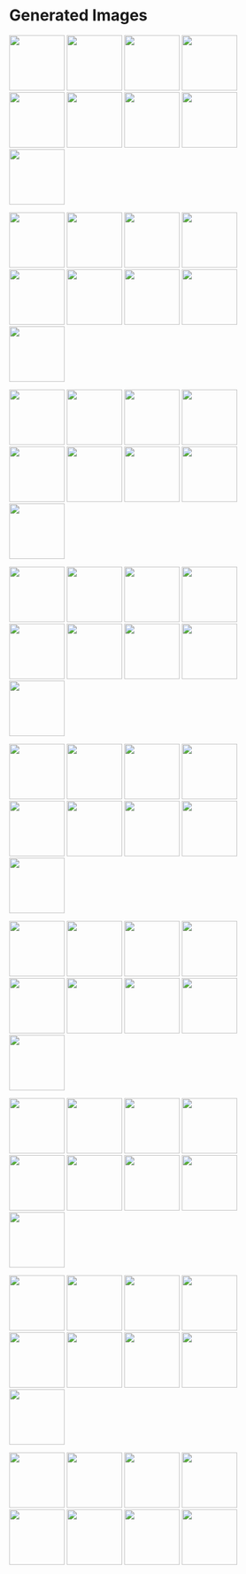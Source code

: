 # Generated Images



<img src="2025_10_01_01.webp" width="100"/> <img src="2025_10_01_02.webp" width="100"/> <img src="2025_10_01_03.webp" width="100"/> <img src="2025_10_01_04.webp" width="100"/> <img src="2025_10_01_05.webp" width="100"/> <img src="2025_10_01_06.webp" width="100"/> <img src="2025_10_01_07.webp" width="100"/> <img src="2025_10_01_08.webp" width="100"/> <img src="2025_10_01_09.webp" width="100"/>

<img src="2025_10_01_10.webp" width="100"/> <img src="2025_10_01_11.webp" width="100"/> <img src="2025_10_01_12.webp" width="100"/> <img src="2025_10_01_13.webp" width="100"/> <img src="2025_10_01_14.webp" width="100"/> <img src="2025_10_01_15.webp" width="100"/> <img src="2025_10_01_16.webp" width="100"/> <img src="2025_10_01_17.webp" width="100"/> <img src="2025_10_01_18.webp" width="100"/>

<img src="2025_10_01_19.webp" width="100"/> <img src="2025_10_01_20.webp" width="100"/> <img src="2025_10_01_21.webp" width="100"/> <img src="2025_10_01_22.webp" width="100"/> <img src="2025_10_01_23.webp" width="100"/> <img src="2025_10_01_24.webp" width="100"/> <img src="2025_10_01_25.webp" width="100"/> <img src="2025_10_01_26.webp" width="100"/> <img src="2025_10_01_27.webp" width="100"/>

<img src="2025_10_01_28.webp" width="100"/> <img src="2025_10_01_29.webp" width="100"/> <img src="2025_10_01_30.webp" width="100"/> <img src="2025_10_01_31.webp" width="100"/> <img src="2025_10_01_32.webp" width="100"/> <img src="2025_10_01_33.webp" width="100"/> <img src="2025_10_01_34.webp" width="100"/> <img src="2025_10_01_35.webp" width="100"/> <img src="2025_10_01_36.webp" width="100"/>

<img src="2025_10_01_37.webp" width="100"/> <img src="2025_10_01_38.webp" width="100"/> <img src="2025_10_01_39.webp" width="100"/> <img src="2025_10_01_40.webp" width="100"/> <img src="2025_10_01_41.webp" width="100"/> <img src="2025_10_01_42.webp" width="100"/> <img src="2025_10_01_43.webp" width="100"/> <img src="2025_10_01_44.webp" width="100"/> <img src="2025_10_01_45.webp" width="100"/>

<img src="2025_10_01_46.webp" width="100"/> <img src="2025_10_01_47.webp" width="100"/> <img src="2025_10_01_48.webp" width="100"/> <img src="2025_10_01_49.webp" width="100"/> <img src="2025_10_01_50.webp" width="100"/> <img src="2025_10_01_51.webp" width="100"/> <img src="2025_10_01_52.webp" width="100"/> <img src="2025_10_01_53.webp" width="100"/> <img src="2025_10_01_54.webp" width="100"/>

<img src="2025_10_01_55.webp" width="100"/> <img src="2025_10_01_56.webp" width="100"/> <img src="2025_10_01_57.webp" width="100"/> <img src="2025_10_01_58.webp" width="100"/> <img src="2025_10_01_59.webp" width="100"/> <img src="2025_10_01_60.webp" width="100"/> <img src="2025_10_01_61.webp" width="100"/> <img src="2025_10_01_62.webp" width="100"/> <img src="2025_10_01_63.webp" width="100"/>

<img src="2025_10_01_64.webp" width="100"/> <img src="2025_10_01_65.webp" width="100"/> <img src="2025_10_01_66.webp" width="100"/> <img src="2025_10_01_67.webp" width="100"/> <img src="2025_10_01_68.webp" width="100"/> <img src="2025_10_01_69.webp" width="100"/> <img src="2025_10_01_70.webp" width="100"/> <img src="2025_10_01_71.webp" width="100"/> <img src="2025_10_01_72.webp" width="100"/>

<img src="2025_10_01_73.webp" width="100"/> <img src="2025_10_01_74.webp" width="100"/> <img src="2025_10_01_75.webp" width="100"/> <img src="2025_10_01_76.webp" width="100"/> <img src="2025_10_01_77.webp" width="100"/> <img src="2025_10_01_78.webp" width="100"/> <img src="2025_10_01_79.webp" width="100"/> <img src="2025_10_01_80.webp" width="100"/>